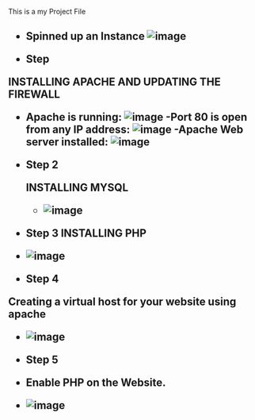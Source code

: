 This is a  my Project File
<H2>
  
-  Spinned up an Instance
  ![image](https://user-images.githubusercontent.com/94152732/165975296-7f82b6e1-6835-4e15-a14f-50b0ca8a01ce.png)
  
 - Step 
  
  INSTALLING APACHE AND UPDATING THE FIREWALL
  - Apache is running: ![image](https://user-images.githubusercontent.com/94152732/165977673-a5ddfdd3-fd71-4a27-b703-df019e687f0e.png)
  -Port 80 is open from any IP address: ![image](https://user-images.githubusercontent.com/94152732/165978046-e3708fb6-8a20-4344-b2d9-28320f76ee63.png)
  -Apache Web server installed: ![image](https://user-images.githubusercontent.com/94152732/165978822-78950d29-fdf9-49b5-9c47-b20e8186cfd7.png)

- Step 2  
  
  INSTALLING MYSQL
  - ![image](https://user-images.githubusercontent.com/94152732/165980321-205e940f-2dbf-4f08-b454-3a307a2bd3f3.png)
  
 - Step 3 
   INSTALLING PHP
  
 - ![image](https://user-images.githubusercontent.com/94152732/165981039-4009bdcd-1efe-4eba-900e-69409af8164b.png)
  
 - Step 4
  
  Creating a virtual host for your website using apache

  - ![image](https://user-images.githubusercontent.com/94152732/165986549-5cdee13f-9e06-4d3a-8228-f3a245dd3c6e.png)
  
  - Step 5
  
  -  Enable PHP on the Website.
  
  - ![image](https://user-images.githubusercontent.com/94152732/165988608-631c2574-b0cd-4860-b599-126cd78287e7.png)


    
